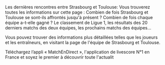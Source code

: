 Les dernières rencontres entre Strasbourg et Toulouse:
Vous trouverez toutes les informations sur cette page : Combien de fois Strasbourg et Toulouse se sont-ils affrontés jusqu'à présent ? Combien de fois chaque équipe a-t-elle gagné ? Le classement de Ligue 1, les résultats des 20 derniers matchs des deux équipes, les prochains matchs des équipes…

Vous pouvez trouver des informations plus détaillées telles que les joueurs et les entraîneurs, en visitant la page de l'équipe de Strasbourg et Toulouse.

Téléchargez l’appli « MatchEnDirect », l'application de livescore N°1 en France et soyez le premier à découvrir toute l'actualit
